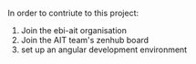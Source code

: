 In order to contriute to this project:

1. Join the ebi-ait organisation
2. Join the AIT team's zenhub board
3. set up an angular development environment
